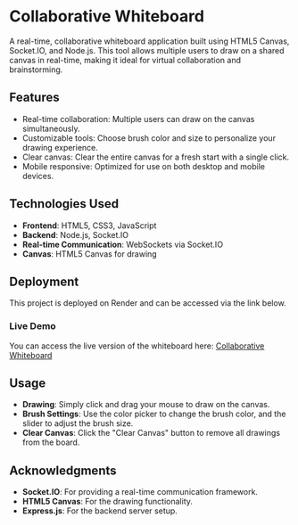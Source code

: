 # Collaborative Whiteboard

A real-time, collaborative whiteboard application built using HTML5 Canvas, Socket.IO, and Node.js. This tool allows multiple users to draw on a shared canvas in real-time, making it ideal for virtual collaboration and brainstorming.

## Features

- Real-time collaboration: Multiple users can draw on the canvas simultaneously.
- Customizable tools: Choose brush color and size to personalize your drawing experience.
- Clear canvas: Clear the entire canvas for a fresh start with a single click.
- Mobile responsive: Optimized for use on both desktop and mobile devices.

## Technologies Used

- **Frontend**: HTML5, CSS3, JavaScript
- **Backend**: Node.js, Socket.IO
- **Real-time Communication**: WebSockets via Socket.IO
- **Canvas**: HTML5 Canvas for drawing

## Deployment

This project is deployed on Render and can be accessed via the link below.

### Live Demo

You can access the live version of the whiteboard here: [Collaborative Whiteboard](https://collaborative-whiteboard-project.onrender.com)

## Usage

- **Drawing**: Simply click and drag your mouse to draw on the canvas.
- **Brush Settings**: Use the color picker to change the brush color, and the slider to adjust the brush size.
- **Clear Canvas**: Click the "Clear Canvas" button to remove all drawings from the board.


## Acknowledgments

- **Socket.IO**: For providing a real-time communication framework.
- **HTML5 Canvas**: For the drawing functionality.
- **Express.js**: For the backend server setup.
